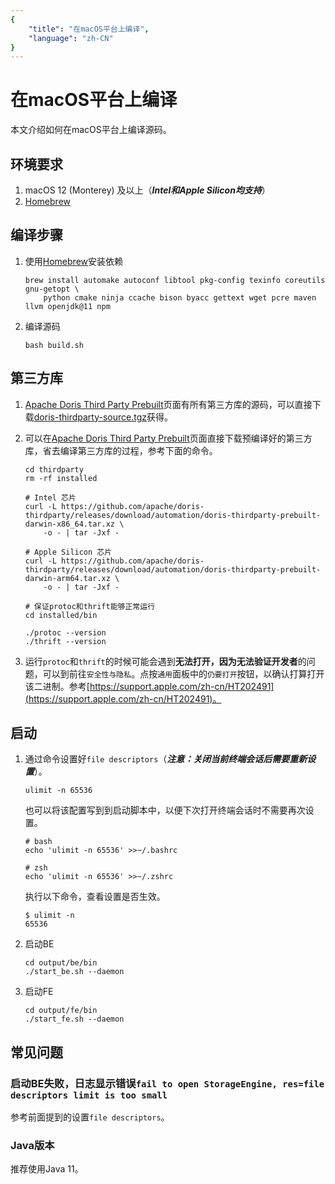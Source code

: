 ```yaml
---
{
    "title": "在macOS平台上编译",
    "language": "zh-CN"
}
---
```


<!--
Licensed to the Apache Software Foundation (ASF) under one
or more contributor license agreements.  See the NOTICE file
distributed with this work for additional information
regarding copyright ownership.  The ASF licenses this file
to you under the Apache License, Version 2.0 (the
"License"); you may not use this file except in compliance
with the License.  You may obtain a copy of the License at

  http://www.apache.org/licenses/LICENSE-2.0

Unless required by applicable law or agreed to in writing,
software distributed under the License is distributed on an
"AS IS" BASIS, WITHOUT WARRANTIES OR CONDITIONS OF ANY
KIND, either express or implied.  See the License for the
specific language governing permissions and limitations
under the License.
-->

# 在macOS平台上编译

本文介绍如何在macOS平台上编译源码。

## 环境要求

1. macOS 12 (Monterey) 及以上（_**Intel和Apple Silicon均支持**_）
2. [Homebrew](https://brew.sh/)

## 编译步骤

1. 使用[Homebrew](https://brew.sh/)安装依赖
    ```shell
    brew install automake autoconf libtool pkg-config texinfo coreutils gnu-getopt \
        python cmake ninja ccache bison byacc gettext wget pcre maven llvm openjdk@11 npm
    ```

2. 编译源码
    ```shell
    bash build.sh
    ```

## 第三方库

1. [Apache Doris Third Party Prebuilt](https://github.com/apache/doris-thirdparty/releases/tag/automation)页面有所有第三方库的源码，可以直接下载[doris-thirdparty-source.tgz](https://github.com/apache/doris-thirdparty/releases/download/automation/doris-thirdparty-source.tgz)获得。

2. 可以在[Apache Doris Third Party Prebuilt](https://github.com/apache/doris-thirdparty/releases/tag/automation)页面直接下载预编译好的第三方库，省去编译第三方库的过程，参考下面的命令。
    ```shell
    cd thirdparty
    rm -rf installed

    # Intel 芯片
    curl -L https://github.com/apache/doris-thirdparty/releases/download/automation/doris-thirdparty-prebuilt-darwin-x86_64.tar.xz \
        -o - | tar -Jxf -

    # Apple Silicon 芯片
    curl -L https://github.com/apache/doris-thirdparty/releases/download/automation/doris-thirdparty-prebuilt-darwin-arm64.tar.xz \
        -o - | tar -Jxf -

    # 保证protoc和thrift能够正常运行
    cd installed/bin

    ./protoc --version
    ./thrift --version
    ```
3. 运行`protoc`和`thrift`的时候可能会遇到**无法打开，因为无法验证开发者**的问题，可以到前往`安全性与隐私`。点按`通用`面板中的`仍要打开`按钮，以确认打算打开该二进制。参考[https://support.apple.com/zh-cn/HT202491](https://support.apple.com/zh-cn/HT202491)。

## 启动

1. 通过命令设置好`file descriptors`（_**注意：关闭当前终端会话后需要重新设置**_）。
    ```shell
    ulimit -n 65536
    ```
    也可以将该配置写到到启动脚本中，以便下次打开终端会话时不需要再次设置。
    ```shell
    # bash
    echo 'ulimit -n 65536' >>~/.bashrc
    
    # zsh
    echo 'ulimit -n 65536' >>~/.zshrc
    ```
    执行以下命令，查看设置是否生效。
    ```shell
    $ ulimit -n
    65536
    ```

2. 启动BE
    ```shell
    cd output/be/bin
    ./start_be.sh --daemon
    ```

3. 启动FE
    ```shell
    cd output/fe/bin
    ./start_fe.sh --daemon
    ```

## 常见问题

### 启动BE失败，日志显示错误`fail to open StorageEngine, res=file descriptors limit is too small`
参考前面提到的设置`file descriptors`。

### Java版本
推荐使用Java 11。
